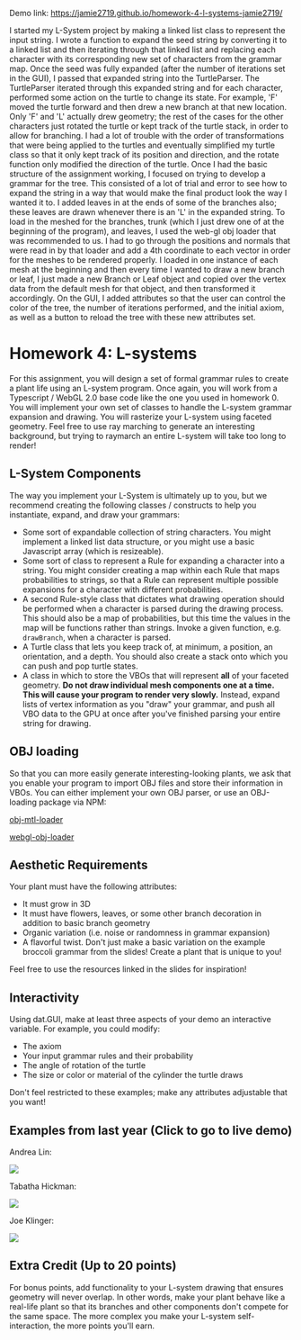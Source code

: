 Demo link: https://jamie2719.github.io/homework-4-l-systems-jamie2719/


I started my L-System project by making a linked list class to represent the input string. I wrote a function to expand the seed string by converting it to a linked list and then iterating through that linked list and replacing each character with its corresponding new set of characters from the grammar map. Once the seed was fully expanded (after the number of iterations set in the GUI), I passed that expanded string into the TurtleParser. The TurtleParser iterated through this expanded string and for each character, performed some action on the turtle to change its state. For example, 'F' moved the turtle forward and then drew a new branch at that new location. Only 'F' and 'L' actually drew geometry; the rest of the cases for the other characters just rotated the turtle or kept track of the turtle stack, in order to allow for branching. I had a lot of trouble with the order of transformations that were being applied to the turtles and eventually simplified my turtle class so that it only kept track of its position and direction, and the rotate function only modified the direction of the turtle. Once I had the basic structure of the assignment working, I focused on trying to develop a grammar for the tree. This consisted of a lot of trial and error to see how to expand the string in a way that would make the final product look the way I wanted it to. I added leaves in at the ends of some of the branches also; these leaves are drawn whenever there is an 'L' in the expanded string. To load in the meshed for the branches, trunk (which I just drew one of at the beginning of the program), and leaves, I used the web-gl obj loader that was recommended to us. I had to go through the positions and normals that were read in by that loader and add a 4th coordinate to each vector in order for the meshes to be rendered properly. I loaded in one instance of each  mesh at the beginning and then every time I wanted to draw a new branch or leaf, I just made a new Branch or Leaf object and copied over the vertex data from the default mesh for that object, and then transformed it accordingly. On the GUI, I added attributes so that the user can control the color of the tree, the number of iterations performed, and the initial axiom, as well as a button to reload the tree with these new attributes set.


# Homework 4: L-systems

For this assignment, you will design a set of formal grammar rules to create
a plant life using an L-system program. Once again, you will work from a
Typescript / WebGL 2.0 base code like the one you used in homework 0. You will
implement your own set of classes to handle the L-system grammar expansion and
drawing. You will rasterize your L-system using faceted geometry. Feel free
to use ray marching to generate an interesting background, but trying to
raymarch an entire L-system will take too long to render!

## L-System Components
The way you implement your L-System is ultimately up to you, but we recommend
creating the following classes / constructs to help you instantiate, expand, and
draw your grammars:
* Some sort of expandable collection of string characters. You might implement
a linked list data structure, or you might use a basic Javascript array (which
is resizeable).
* Some sort of class to represent a Rule for expanding a character into a
string. You might consider creating a map within each Rule that maps
probabilities to strings, so that a Rule can represent multiple possible
expansions for a character with different probabilities.
* A second Rule-style class that dictates what drawing operation should be
performed when a character is parsed during the drawing process. This should
also be a map of probabilities, but this time the values in the map will be
functions rather than strings. Invoke a given function, e.g. `drawBranch`, when
a character is parsed.
* A Turtle class that lets you keep track of, at minimum, a position, an
orientation, and a depth. You should also create a stack onto which you can push
and pop turtle states.
* A class in which to store the VBOs that will represent __all__ of your faceted
geometry. __Do not draw individual mesh components one at a time. This will
cause your program to render very slowly.__ Instead, expand lists of vertex
information as you "draw" your grammar, and push all VBO data to the GPU at once
after you've finished parsing your entire string for drawing.

## OBJ loading
So that you can more easily generate interesting-looking plants, we ask that you
enable your program to import OBJ files and store their information in VBOs. You
can either implement your own OBJ parser, or use an OBJ-loading package via NPM:

[obj-mtl-loader](https://www.npmjs.com/package/obj-mtl-loader)

[webgl-obj-loader](https://www.npmjs.com/package/webgl-obj-loader)


## Aesthetic Requirements
Your plant must have the following attributes:
* It must grow in 3D
* It must have flowers, leaves, or some other branch decoration in addition to
basic branch geometry
* Organic variation (i.e. noise or randomness in grammar expansion)
* A flavorful twist. Don't just make a basic variation on the example broccoli
grammar from the slides! Create a plant that is unique to you!

Feel free to use the resources linked in the slides for inspiration!

## Interactivity
Using dat.GUI, make at least three aspects of your demo an interactive variable.
For example, you could modify:

* The axiom
* Your input grammar rules and their probability
* The angle of rotation of the turtle
* The size or color or material of the cylinder the turtle draws

Don't feel restricted to these examples; make any attributes adjustable that you
want!

## Examples from last year (Click to go to live demo)

Andrea Lin:

[![](andreaLin.png)](http://andrea-lin.com/Project3-LSystems/)

Tabatha Hickman:

[![](tabathaHickman.png)](https://tabathah.github.io/Project3-LSystems/)

Joe Klinger:

[![](joeKlinger.png)](https://klingerj.github.io/Project3-LSystems/)

## Extra Credit (Up to 20 points)
For bonus points, add functionality to your L-system drawing that ensures
geometry will never overlap. In other words, make your plant behave like a
real-life plant so that its branches and other components don't compete for the
same space. The more complex you make your L-system self-interaction, the more
points you'll earn.
